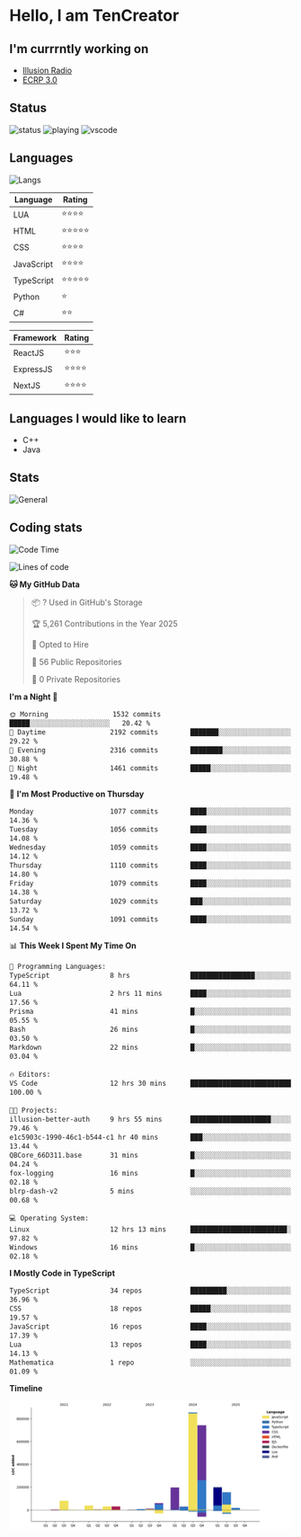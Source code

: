 # Hello, I am TenCreator

## I'm currrntly working on
- [Illusion Radio](https://illusionradio.co.uk/)
- [ECRP 3.0](http://github.com/Emerald-Coast-Roleplay/)

## Status
![status](https://api.statusbadges.me/badge/status/518334475038359555?simple=true&style=for-the-badge)
![playing](https://api.statusbadges.me/badge/playing/518334475038359555?style=for-the-badge)
![vscode](https://api.statusbadges.me/badge/vscode/518334475038359555?style=for-the-badge)

## Languages
![Langs](https://github-readme-stats.vercel.app/api/top-langs/?username=tencreator&layout=compact&theme=radical)


|Language|Rating|
|--------|------|
|LUA|⭐️⭐️⭐️⭐️|
|HTML|⭐️⭐️⭐️⭐️⭐️|
|CSS|⭐️⭐️⭐️⭐️|
|JavaScript|⭐️⭐️⭐️⭐️|
|TypeScript|⭐️⭐️⭐️⭐️⭐️|
|Python|⭐️|
|C#|⭐️⭐️ |

|Framework|Rating|
|--------|------|
|ReactJS|⭐️⭐️⭐|
|ExpressJS|⭐️⭐️⭐️⭐️|
|NextJS|⭐️⭐️⭐⭐️|

## Languages I would like to learn
- C++
- Java

## Stats
![General](https://github-readme-stats.vercel.app/api?username=tencreator&show_icons=true&theme=radical)

## Coding stats

<!--START_SECTION:waka-->
![Code Time](http://img.shields.io/badge/Code%20Time-686%20hrs%2040%20mins-blue)

![Lines of code](https://img.shields.io/badge/From%20Hello%20World%20I%27ve%20Written-2.5%20million%20lines%20of%20code-blue)

**🐱 My GitHub Data** 

> 📦 ? Used in GitHub's Storage 
 > 
> 🏆 5,261 Contributions in the Year 2025
 > 
> 💼 Opted to Hire
 > 
> 📜 56 Public Repositories 
 > 
> 🔑 0 Private Repositories 
 > 
**I'm a Night 🦉** 

```text
🌞 Morning                1532 commits        █████░░░░░░░░░░░░░░░░░░░░   20.42 % 
🌆 Daytime                2192 commits        ███████░░░░░░░░░░░░░░░░░░   29.22 % 
🌃 Evening                2316 commits        ████████░░░░░░░░░░░░░░░░░   30.88 % 
🌙 Night                  1461 commits        █████░░░░░░░░░░░░░░░░░░░░   19.48 % 
```
📅 **I'm Most Productive on Thursday** 

```text
Monday                   1077 commits        ████░░░░░░░░░░░░░░░░░░░░░   14.36 % 
Tuesday                  1056 commits        ████░░░░░░░░░░░░░░░░░░░░░   14.08 % 
Wednesday                1059 commits        ████░░░░░░░░░░░░░░░░░░░░░   14.12 % 
Thursday                 1110 commits        ████░░░░░░░░░░░░░░░░░░░░░   14.80 % 
Friday                   1079 commits        ████░░░░░░░░░░░░░░░░░░░░░   14.38 % 
Saturday                 1029 commits        ███░░░░░░░░░░░░░░░░░░░░░░   13.72 % 
Sunday                   1091 commits        ████░░░░░░░░░░░░░░░░░░░░░   14.54 % 
```


📊 **This Week I Spent My Time On** 

```text
💬 Programming Languages: 
TypeScript               8 hrs               ████████████████░░░░░░░░░   64.11 % 
Lua                      2 hrs 11 mins       ████░░░░░░░░░░░░░░░░░░░░░   17.56 % 
Prisma                   41 mins             █░░░░░░░░░░░░░░░░░░░░░░░░   05.55 % 
Bash                     26 mins             █░░░░░░░░░░░░░░░░░░░░░░░░   03.50 % 
Markdown                 22 mins             █░░░░░░░░░░░░░░░░░░░░░░░░   03.04 % 

🔥 Editors: 
VS Code                  12 hrs 30 mins      █████████████████████████   100.00 % 

🐱‍💻 Projects: 
illusion-better-auth     9 hrs 55 mins       ████████████████████░░░░░   79.46 % 
e1c5903c-1990-46c1-b544-c1 hr 40 mins        ███░░░░░░░░░░░░░░░░░░░░░░   13.44 % 
QBCore_66D311.base       31 mins             █░░░░░░░░░░░░░░░░░░░░░░░░   04.24 % 
fox-logging              16 mins             █░░░░░░░░░░░░░░░░░░░░░░░░   02.18 % 
blrp-dash-v2             5 mins              ░░░░░░░░░░░░░░░░░░░░░░░░░   00.68 % 

💻 Operating System: 
Linux                    12 hrs 13 mins      ████████████████████████░   97.82 % 
Windows                  16 mins             █░░░░░░░░░░░░░░░░░░░░░░░░   02.18 % 
```

**I Mostly Code in TypeScript** 

```text
TypeScript               34 repos            █████████░░░░░░░░░░░░░░░░   36.96 % 
CSS                      18 repos            █████░░░░░░░░░░░░░░░░░░░░   19.57 % 
JavaScript               16 repos            ████░░░░░░░░░░░░░░░░░░░░░   17.39 % 
Lua                      13 repos            ████░░░░░░░░░░░░░░░░░░░░░   14.13 % 
Mathematica              1 repo              ░░░░░░░░░░░░░░░░░░░░░░░░░   01.09 % 
```



**Timeline**

![Lines of Code chart](https://raw.githubusercontent.com/tencreator/tencreator/main/assets/bar_graph.png)


<!--END_SECTION:waka-->
